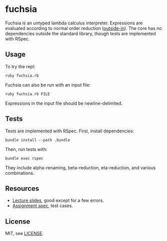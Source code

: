 # fuchsia

Fuchsia is an untyped lambda calculus interpreter. Expressions are evaluated according to normal order reduction ([outside-in](https://en.wikipedia.org/wiki/Beta_normal_form#Reduction_strategies)). The core has no dependencies outside the standard library, though tests are implemented with RSpec.

## Usage

To try the repl:

    ruby fuchsia.rb

Fuchsia can also be run with an input file:

    ruby fuchsia.rb FILE

Expressions in the input file should be newline-delimited.

## Tests

Tests are implemented with RSpec. First, install dependencies:

    bundle install --path .bundle

Then, run tests with:

    bundle exec rspec

They include alpha-renaming, beta-reduction, eta-reduction, and various combinations.

## Resources

* [Lecture slides](https://drona.csa.iisc.ernet.in/~deepakd/pav/lecture-notes.pdf), good except for a few errors.
* [Assignment spec](http://www.cs.rpi.edu/academics/courses/fall15/proglang/pa1/Programming%20Assignment%201.pdf), test cases.

## License

MIT, see [LICENSE](https://github.com/mtn/fuchsia/blob/master/LICENSE).

